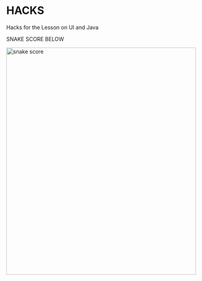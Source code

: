 <!--Start of Website Content-->
<div class="index-header">
    <h1>HACKS</h1>
    <p>Hacks for the Lesson on UI and Java
    <p>SNAKE SCORE BELOW</p>
    <html>

<html>
<body>

<img src="score.jpg" alt="snake score" width="500" height="600">

</body>
</html>





